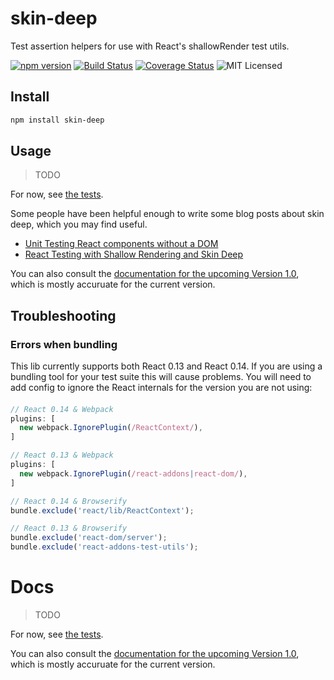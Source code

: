 # skin-deep

Test assertion helpers for use with React's shallowRender test utils.

[![npm version](https://img.shields.io/npm/v/skin-deep.svg)](https://www.npmjs.com/package/skin-deep) [![Build Status](https://img.shields.io/travis/glenjamin/skin-deep/master.svg)](https://travis-ci.org/glenjamin/skin-deep) [![Coverage Status](https://coveralls.io/repos/glenjamin/skin-deep/badge.svg?branch=master)](https://coveralls.io/r/glenjamin/skin-deep?branch=master) ![MIT Licensed](https://img.shields.io/npm/l/skin-deep.svg)

## Install

```sh
npm install skin-deep
```

## Usage

> TODO

For now, see [the tests](test/test.js).

Some people have been helpful enough to write some blog posts about skin deep, which you may find useful.

 * [Unit Testing React components without a DOM](http://simonsmith.io/unit-testing-react-components-without-a-dom/)
 * [React Testing with Shallow Rendering and Skin Deep](http://willcodefor.beer/react-testing-with-shallow-rendering-and-skin-deep/)

You can also consult the [documentation for the upcoming Version 1.0](https://github.com/glenjamin/skin-deep/tree/one-point-oh#readme), which is mostly accuruate for the current version.

## Troubleshooting

### Errors when bundling

This lib currently supports both React 0.13 and React 0.14. If you are using a bundling tool for your test suite this will cause problems. You will need to add config to ignore the React internals for the version you are not using:

####

```js
// React 0.14 & Webpack
plugins: [
  new webpack.IgnorePlugin(/ReactContext/),
]

// React 0.13 & Webpack
plugins: [
  new webpack.IgnorePlugin(/react-addons|react-dom/),
]

// React 0.14 & Browserify
bundle.exclude('react/lib/ReactContext');

// React 0.13 & Browserify
bundle.exclude('react-dom/server');
bundle.exclude('react-addons-test-utils');
```

# Docs

> TODO

For now, see [the tests](test/test.js).

You can also consult the [documentation for the upcoming Version 1.0](https://github.com/glenjamin/skin-deep/tree/one-point-oh#readme), which is mostly accuruate for the current version.
